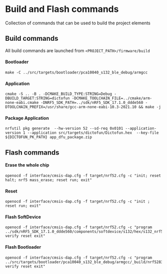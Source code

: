 # Build and Flash commands

Collection of commands that can be used to build the project elements

## Build commands

All build commands are launched from `<PROJECT_PATH>/firmware/build`

#### Bootloader

```
make -C ../src/targets/bootloader/pca10040_s132_ble_debug/armgcc
```
#### Application
```
cmake -S .. -B . -DCMAKE_BUILD_TYPE:STRING=Debug -DBUILD_TARGET:STRING=dictofun -DCMAKE_TOOLCHAIN_FILE=../cmake/arm-none-eabi.cmake -DNRF5_SDK_PATH=../sdk/nRF5_SDK_17.1.0_ddde560 -DTOOLCHAIN_PREFIX=/usr/share/gcc-arm-none-eabi-10.3-2021.10 && make -j
```

#### Package Application
```
nrfutil pkg generate  --hw-version 52 --sd-req 0x0101 --application-version 1 --application src/targets/dictofun/Dictofun.hex  --key-file ${DICTOFUN_PK_PATH} app_dfu_package.zip
```

## Flash commands

#### Erase the whole chip
```
openocd -f interface/cmsis-dap.cfg -f target/nrf52.cfg -c "init; reset halt; nrf5 mass_erase; reset run; exit"
```

#### Reset
```
openocd -f interface/cmsis-dap.cfg -f target/nrf52.cfg -c "init ; reset run; exit" 
```

#### Flash SoftDevice
```
openocd -f interface/cmsis-dap.cfg -f target/nrf52.cfg -c "program ../sdk/nRF5_SDK_17.1.0_ddde560/components/softdevice/s132/hex/s132_nrf52_7.2.0_softdevice.hex verify reset exit"
```

#### Flash Bootloader
```
openocd -f interface/cmsis-dap.cfg -f target/nrf52.cfg -c "program ../src/targets/bootloader/pca10040_s132_ble_debug/armgcc/_build/nrf52832_xxaa_s132.hex verify reset exit"
```